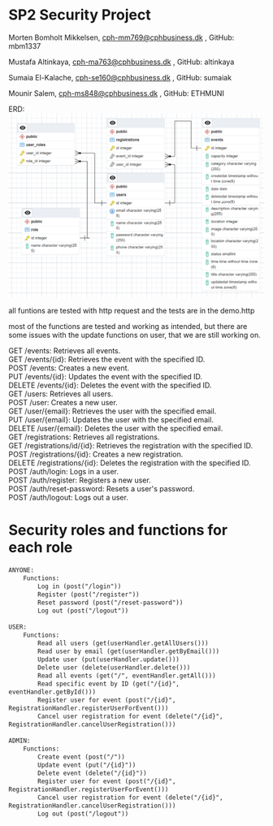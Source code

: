 # SP2 Security Project

Morten Bomholt Mikkelsen, cph-mm769@cphbusiness.dk , GitHub:  mbm1337

Mustafa Altinkaya, cph-ma763@cphbusiness.dk , GitHub: altinkaya

Sumaia El-Kalache, cph-se160@cphbusiness.dk , GitHub: sumaiak

Mounir Salem, cph-ms848@cphbusiness.dk , GitHub: ETHMUNI

ERD:
![ERD](images/eerd.png)


all funtions are tested with http request and the tests are in the demo.http

most of the functions are tested and working as intended, but there are some issues with the update functions on user, that we are still working on.


GET /events: Retrieves all events.  
GET /events/{id}: Retrieves the event with the specified ID.  
POST /events: Creates a new event.  
PUT /events/{id}: Updates the event with the specified ID.  
DELETE /events/{id}: Deletes the event with the specified ID.  
GET /users: Retrieves all users.  
POST /user: Creates a new user.  
GET /user/{email}: Retrieves the user with the specified email.  
PUT /user/{email}: Updates the user with the specified email.  
DELETE /user/{email}: Deletes the user with the specified email.  
GET /registrations: Retrieves all registrations.  
GET /registrations/id/{id}: Retrieves the registration with the specified ID.  
POST /registrations/{id}: Creates a new registration.  
DELETE /registrations/{id}: Deletes the registration with the specified ID.  
POST /auth/login: Logs in a user.  
POST /auth/register: Registers a new user.  
POST /auth/reset-password: Resets a user's password.  
POST /auth/logout: Logs out a user.


# Security roles and functions for each role
    ANYONE:
        Functions:
            Log in (post("/login"))
            Register (post("/register"))
            Reset password (post("/reset-password"))
            Log out (post("/logout"))

    USER:
        Functions:
            Read all users (get(userHandler.getAllUsers()))
            Read user by email (get(userHandler.getByEmail()))
            Update user (put(userHandler.update()))
            Delete user (delete(userHandler.delete()))
            Read all events (get("/", eventHandler.getAll()))
            Read specific event by ID (get("/{id}", eventHandler.getById()))
            Register user for event (post("/{id}", RegistrationHandler.registerUserForEvent()))
            Cancel user registration for event (delete("/{id}", RegistrationHandler.cancelUserRegistration()))

    ADMIN:
        Functions:
            Create event (post("/"))
            Update event (put("/{id}"))
            Delete event (delete("/{id}"))
            Register user for event (post("/{id}", RegistrationHandler.registerUserForEvent()))
            Cancel user registration for event (delete("/{id}", RegistrationHandler.cancelUserRegistration()))
            Log out (post("/logout"))
